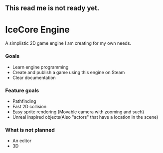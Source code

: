 ## This read me is not ready yet.

# IceCore Engine
A simplistic 2D game engine I am creating for my own needs.

### Goals
- Learn engine programming
- Create and publish a game using this engine on Steam
- Clear documentation

### Feature goals
- Pathfinding
- Fast 2D collision
- Easy sprite rendering (Movable camera with zooming and such)
- Unreal inspired objects(Also "actors" that have a location in the scene)

### What is not planned
- An editor
- 3D

